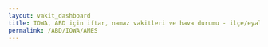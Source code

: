 ```yaml
---
layout: vakit_dashboard
title: IOWA, ABD için iftar, namaz vakitleri ve hava durumu - ilçe/eyalet seç
permalink: /ABD/IOWA/AMES
---
```


<script type="text/javascript">
  var GLOBAL_COUNTRY = 'ABD';
  var GLOBAL_CITY = 'IOWA';
  var GLOBAL_STATE = 'AMES';
  var lat = 72;
  var lon = 21;
</script>
